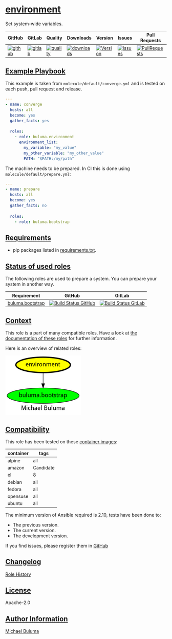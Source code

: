 # [environment](#environment)

Set system-wide variables.

|GitHub|GitLab|Quality|Downloads|Version|Issues|Pull Requests|
|------|------|-------|---------|-------|------|-------------|
|[![github](https://github.com/buluma/ansible-role-environment/workflows/Ansible%20Molecule/badge.svg)](https://github.com/buluma/ansible-role-environment/actions)|[![gitlab](https://gitlab.com/buluma/ansible-role-environment/badges/master/pipeline.svg)](https://gitlab.com/buluma/ansible-role-environment)|[![quality](https://img.shields.io/ansible/quality/57878)](https://galaxy.ansible.com/buluma/environment)|[![downloads](https://img.shields.io/ansible/role/d/57878)](https://galaxy.ansible.com/buluma/environment)|[![Version](https://img.shields.io/github/release/buluma/ansible-role-environment.svg)](https://github.com/buluma/ansible-role-environment/releases/)|[![Issues](https://img.shields.io/github/issues/buluma/ansible-role-environment.svg)](https://github.com/buluma/ansible-role-environment/issues/)|[![PullRequests](https://img.shields.io/github/issues-pr-closed-raw/buluma/ansible-role-environment.svg)](https://github.com/buluma/ansible-role-environment/pulls/)|

## [Example Playbook](#example-playbook)

This example is taken from `molecule/default/converge.yml` and is tested on each push, pull request and release.
```yaml
---
- name: converge
  hosts: all
  become: yes
  gather_facts: yes

  roles:
    - role: buluma.environment
      environment_list:
        my_variable: "my_value"
        my_other_variable: "my_other_value"
        PATH: "$PATH:/my/path"
```

The machine needs to be prepared. In CI this is done using `molecule/default/prepare.yml`:
```yaml
---
- name: prepare
  hosts: all
  become: yes
  gather_facts: no

  roles:
    - role: buluma.bootstrap
```



## [Requirements](#requirements)

- pip packages listed in [requirements.txt](https://github.com/buluma/ansible-role-environment/blob/main/requirements.txt).

## [Status of used roles](#status-of-requirements)

The following roles are used to prepare a system. You can prepare your system in another way.

| Requirement | GitHub | GitLab |
|-------------|--------|--------|
|[buluma.bootstrap](https://galaxy.ansible.com/buluma/bootstrap)|[![Build Status GitHub](https://github.com/buluma/ansible-role-bootstrap/workflows/Ansible%20Molecule/badge.svg)](https://github.com/buluma/ansible-role-bootstrap/actions)|[![Build Status GitLab ](https://gitlab.com/buluma/ansible-role-bootstrap/badges/main/pipeline.svg)](https://gitlab.com/buluma/ansible-role-bootstrap)|

## [Context](#context)

This role is a part of many compatible roles. Have a look at [the documentation of these roles](https://buluma.github.io/) for further information.

Here is an overview of related roles:

![dependencies](https://raw.githubusercontent.com/buluma/ansible-role-environment/png/requirements.png "Dependencies")

## [Compatibility](#compatibility)

This role has been tested on these [container images](https://hub.docker.com/u/buluma):

|container|tags|
|---------|----|
|alpine|all|
|amazon|Candidate|
|el|8|
|debian|all|
|fedora|all|
|opensuse|all|
|ubuntu|all|

The minimum version of Ansible required is 2.10, tests have been done to:

- The previous version.
- The current version.
- The development version.



If you find issues, please register them in [GitHub](https://github.com/buluma/ansible-role-environment/issues)

## [Changelog](#changelog)

[Role History](https://github.com/buluma/ansible-role-environment/blob/master/CHANGELOG.md)

## [License](#license)

Apache-2.0

## [Author Information](#author-information)

[Michael Buluma](https://buluma.github.io/)
